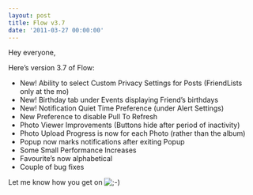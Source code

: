 ```yaml
---
layout: post
title: Flow v3.7
date: '2011-03-27 00:00:00'
---
```


Hey everyone,

Here&#8217;s version 3.7 of Flow:

*   New! Ability to select Custom Privacy Settings for Posts (FriendLists only at the mo)
*   New! Birthday tab under Events displaying Friend&#8217;s birthdays
*   New! Notification Quiet Time Preference (under Alert Settings)
*   New Preference to disable Pull To Refresh
*   Photo Viewer Improvements (Buttons hide after period of inactivity)
*   Photo Upload Progress is now for each Photo (rather than the album)
*   Popup now marks notifications after exiting Popup
*   Some Small Performance Increases
*   Favourite&#8217;s now alphabetical
*   Couple of bug fixes

Let me know how you get on <img src='http://i0.wp.com/www.senab.co.uk/wp-includes/images/smilies/icon_wink.gif' alt=';-)' class='wp-smiley' data-recalc-dims="1" />